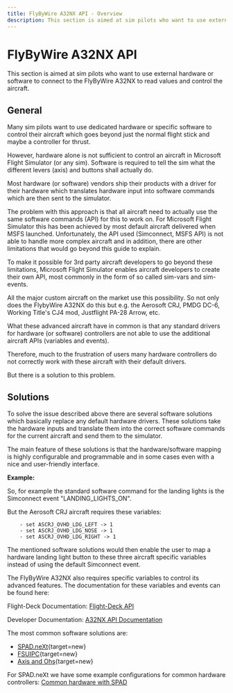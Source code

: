 ```yaml
---
title: FlyByWire A32NX API - Overview
description: This section is aimed at sim pilots who want to use external hardware or software to connect to the FlyByWire A32NX.
---
```


# FlyByWire A32NX API

This section is aimed at sim pilots who want to use external hardware or software to connect to the FlyByWire A32NX to read values and control the aircraft.

## General

Many sim pilots want to use dedicated hardware or specific software to control their aircraft which goes beyond just the normal flight stick and maybe a controller for thrust.

However, hardware alone is not sufficient to control an aircraft in Microsoft Flight Simulator (or any sim). Software is required to tell the sim what the different levers (axis) and buttons shall actually do.

Most hardware (or software) vendors ship their products with a driver for their hardware which translates hardware input into software commands which are then sent to the simulator.

The problem with this approach is that all aircraft need to actually use the same software commands (API) for this to work on. For Microsoft Flight Simulator this has been achieved by most default aircraft delivered when MSFS launched. Unfortunately, the API used (Simconnect, MSFS API) is not able to handle more complex aircraft and in addition, there are other limitations that would go beyond this guide to explain.

To make it possible for 3rd party aircraft developers to go beyond these limitations, Microsoft Flight Simulator enables aircraft developers to create their own API, most commonly in the form of so called sim-vars and sim-events.

All the major custom aircraft on the market use this possibility. So not only does the FlybyWire A32NX do this but e.g. the Aerosoft CRJ, PMDG DC-6, Working Title's CJ4 mod, Justflight PA-28 Arrow, etc.

What these advanced aircraft have in common is that any standard drivers for hardware (or software) controllers are not able to use the additional aircraft APIs (variables and events).

Therefore, much to the frustration of users many hardware controllers do not correctly work with these aircraft with their default drivers.

But there is a solution to this problem.

## Solutions

To solve the issue described above there are several software solutions which basically replace any default hardware drivers. These solutions take the hardware inputs and translate them into the correct software commands for the current aircraft and send them to the simulator.

The main feature of these solutions is that the hardware/software mapping is highly configurable and programmable and in some cases even with a nice and user-friendly interface.

**Example:**

So, for example the standard software command for the landing lights is the Simconnect event "LANDING_LIGHTS_ON".

But the Aerosoft CRJ aircraft requires these variables:

```title="Sample Variables"
    - set ASCRJ_OVHD_LDG_LEFT -> 1  
    - set ASCRJ_OVHD_LDG_NOSE -> 1  
    - set ASCRJ_OVHD_LDG_RIGHT -> 1
```

The mentioned software solutions would then enable the user to map a hardware landing light button to these three aircraft specific variables instead of using the default Simconnect event.

The FlyByWire A32NX also requires specific variables to control its advanced features. The documentation for these variables and events can be found here:

Flight-Deck Documentation: [Flight-Deck API](a32nx-flightdeck-api.md)

Developer Documentation: [A32NX API Documentation](lvars-events.md)

The most common software solutions are:

- [SPAD.neXt](https://www.spadnext.com/home.html){target=new}
- [FSUIPC](http://www.fsuipc.com/){target=new}
- [Axis and Ohs](https://axisandohs.weebly.com/){target=new}

For SPAD.neXt we have some example configurations for common hardware controllers: [Common hardware with SPAD](hardware.md)









